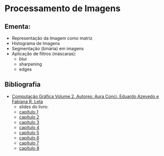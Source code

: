 # Processamento de Imagens

## Ementa:
* Representação da Imagem como matriz
* Histograma de Imagens
* Segmentação (binária) em imagens
* Aplicação de filtros (máscaras):
  * blur
  * sharpening
  * edges

## Bibliografia


* [Computação Gráfica Volume 2. Autores: Aura Conci, Eduardo Azevedo e Fabiana R. Leta](http://computacaografica.ic.uff.br/vol2.html)
   * slides do livro:
   * [capítulo 1](slides/transparenciasvol2cap1)
   * [capítulo 2](slides/transparenciasvol2cap2)
   * [capítulo 3](slides/transparenciasvol2cap3)
   * [capítulo 4](slides/transparenciasvol2cap4)
   * [capítulo 5](slides/transparenciasvol2cap5)
   * [capítulo 6](slides/transparenciasvol2cap6)
   * [capítulo 7](slides/transparenciasvol2cap7)
   * [capítulo 8](slides/transparenciasvol2cap8)
